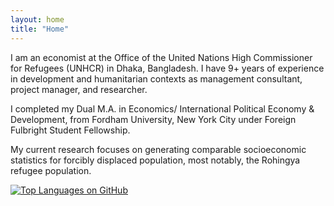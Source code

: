 ```yaml
---
layout: home
title: "Home"
---
```


I am an economist at the Office of the United Nations High Commissioner for Refugees (UNHCR) in Dhaka, Bangladesh. I have 9+ years of experience in development and humanitarian contexts as management consultant, project manager, and researcher. 

I completed my Dual M.A. in Economics/ International Political Economy & Development, from Fordham University, New York City under Foreign Fulbright Student Fellowship. 

My current research focuses on generating comparable socioeconomic statistics for forcibly displaced population, most notably, the Rohingya refugee population.

[![Top Languages on GitHub](https://github-readme-stats-eight-lovat-13.vercel.app//api/top-langs/?username=masud90&layout=compact)](https://github.com/masud90) 
